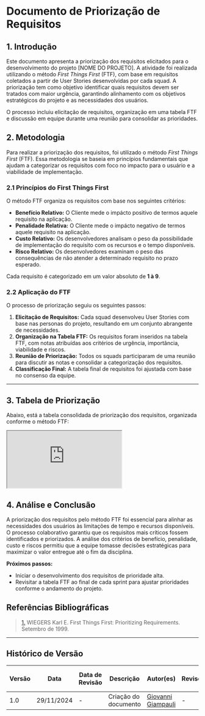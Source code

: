 # Documento de Priorização de Requisitos

## 1. Introdução

Este documento apresenta a priorização dos requisitos elicitados para o desenvolvimento do projeto [NOME DO PROJETO]. A atividade foi realizada utilizando o método *First Things First* (FTF), com base em requisitos coletados a partir de User Stories desenvolvidas por cada squad. A priorização tem como objetivo identificar quais requisitos devem ser tratados com maior urgência, garantindo alinhamento com os objetivos estratégicos do projeto e as necessidades dos usuários.

O processo incluiu elicitação de requisitos, organização em uma tabela FTF e discussão em equipe durante uma reunião para consolidar as prioridades.

## 2. Metodologia

Para realizar a priorização dos requisitos, foi utilizado o método *First Things First* (FTF). Essa metodologia se baseia em princípios fundamentais que ajudam a categorizar os requisitos com foco no impacto para o usuário e a viabilidade de implementação.

### 2.1 Princípios do First Things First

O método FTF organiza os requisitos com base nos seguintes critérios:

- **Benefício Relativo:** O Cliente mede o impácto positivo de termos aquele requisito na aplicação.
- **Penalidade Relativa:** O Cliente mede o impácto negativo de termos aquele requisito na aplicação.
- **Custo Relativo:** Os desenvolvedores analisam o peso da possibilidade de implementação do requisito com os recursos e o tempo disponíveis.
- **Risco Relativo:** Os desenvolvedores examinam o peso das consequências de não atender a determinado requisito no prazo esperado.

Cada requisito é categorizado em um valor absoluto de **1 à 9**.

### 2.2 Aplicação do FTF

O processo de priorização seguiu os seguintes passos:
1. **Elicitação de Requisitos:** Cada squad desenvolveu User Stories com base nas personas do projeto, resultando em um conjunto abrangente de necessidades.
2. **Organização na Tabela FTF:** Os requisitos foram inseridos na tabela FTF, com notas atribuídas aos critérios de urgência, importância, viabilidade e riscos.
3. **Reunião de Priorização:** Todos os squads participaram de uma reunião para discutir as notas e consolidar a categorização dos requisitos.
4. **Classificação Final:** A tabela final de requisitos foi ajustada com base no consenso da equipe.

---

## 3. Tabela de Priorização

Abaixo, está a tabela consolidada de priorização dos requisitos, organizada conforme o método FTF:

<iframe src="https://docs.google.com/spreadsheets/d/e/2PACX-1vS8wM4BYyFcbTW-PTmzqwbEM5MITbuF_7JZcKzLCP2ulqC7ru2B-BjPek-KB-zB_aopoEGa7Ss0cL3c/pubhtml?gid=0&amp;single=true&amp;widget=true&amp;headers=false"></iframe>



## 4. Análise e Conclusão

A priorização dos requisitos pelo método FTF foi essencial para alinhar as necessidades dos usuários às limitações de tempo e recursos disponíveis. O processo colaborativo garantiu que os requisitos mais críticos fossem identificados e priorizados. A análise dos critérios de benefício, penalidade, custo e riscos permitiu que a equipe tomasse decisões estratégicas para maximizar o valor entregue até o fim da disciplina.

**Próximos passos:**

- Iniciar o desenvolvimento dos requisitos de prioridade alta.
- Revisitar a tabela FTF ao final de cada sprint para ajustar prioridades conforme o andamento do projeto.



## Referências Bibliográficas

> <a id="REF1" href="https://www.processimpact.com/articles/prioritizing.pdf">1.</a> WIEGERS Karl E. First Things First: Prioritizing Requirements. Setembro de 1999.

---

## Histórico de Versão

| Versão | Data       | Data de Revisão          | Descrição            | Autor(es)                       | Revisor(es)                       | Detalhes da revisão        |
| ------ | ---------- | ------------------------ | -------------------- | ------------------------------- | --------------------------------- | -------------------------- |
| 1.0    | 29/11/2024 | -            | Criação do documento | [Giovanni Giampauli](https://github.com/giovanniacg)                   | -         | -              |